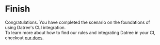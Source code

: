 # Finish

Congratulations. You have completed the scenario on the foundations of using Datree's CLI integration.  
To learn more about how to find our rules and integrating Datree in your CI, checkout [our docs](https://hub.datree.io/centralized-policy).


